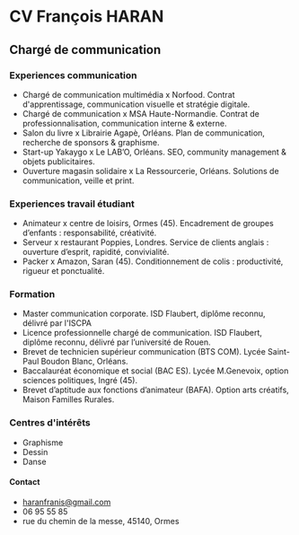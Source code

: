 # CV François HARAN
## Chargé de communication
### Experiences communication
* Chargé de communication multimédia x Norfood. Contrat d'apprentissage, communication visuelle et stratégie digitale.
* Chargé de communication x MSA Haute-Normandie.
Contrat de professionnalisation, communication interne & externe.
* Salon du livre x Librairie Agapè, Orléans.
Plan de communication, recherche de sponsors & graphisme.
* Start-up Yakaygo x Le LAB’O, Orléans.
SEO, community management & objets publicitaires.
* Ouverture magasin solidaire x La Ressourcerie, Orléans.
Solutions de communication, veille et print.
### Experiences travail étudiant
* Animateur x centre de loisirs, Ormes (45).
Encadrement de groupes d’enfants : responsabilité, créativité.
* Serveur x restaurant Poppies, Londres.
Service de clients anglais : ouverture d’esprit, rapidité, convivialité.
* Packer x Amazon, Saran (45).
Conditionnement de colis : productivité, rigueur et ponctualité.
### Formation
* Master communication corporate. ISD Flaubert, diplôme reconnu, délivré par l'ISCPA
* Licence professionnelle chargé de communication.
ISD Flaubert, diplôme reconnu, délivré par l’université de Rouen.
* Brevet de technicien supérieur communication (BTS COM).
Lycée Saint-Paul Boudon Blanc, Orléans.
* Baccalauréat économique et social (BAC ES).
Lycée M.Genevoix, option sciences politiques, Ingré (45).
* Brevet d’aptitude aux fonctions d’animateur (BAFA).
Option arts créatifs, Maison Familles Rurales.
### Centres d'intérêts
* Graphisme
* Dessin
* Danse
#### Contact
* haranfranis@gmail.com
* 06 95 55 85
* rue du chemin de la messe, 45140, Ormes